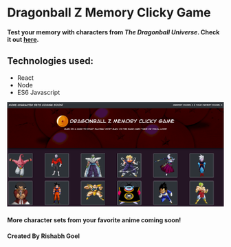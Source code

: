 # Dragonball Z Memory Clicky Game

#### Test your memory with characters from *The Dragonball Universe*. Check it out [here](https://rishabh7890.github.io/DBZMemoryGame).

## Technologies used:

* React
* Node
* ES6 Javascript

![screenshot](public/images/dbzScreenshot.png)

#### More character sets from your favorite anime coming soon!

#### Created By Rishabh Goel